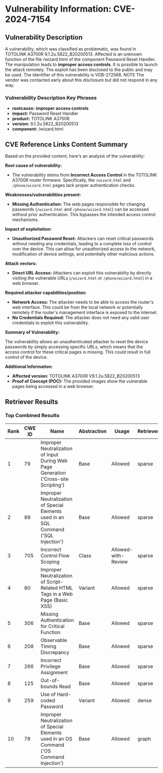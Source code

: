 # Vulnerability Information: CVE-2024-7154

## Vulnerability Description
A vulnerability, which was classified as problematic, was found in TOTOLINK A3700R 9.1.2u.5822_B20200513. Affected is an unknown function of the file /wizard.html of the component Password Reset Handler. The manipulation leads to **improper access controls**. It is possible to launch the attack remotely. The exploit has been disclosed to the public and may be used. The identifier of this vulnerability is VDB-272568. NOTE The vendor was contacted early about this disclosure but did not respond in any way.

### Vulnerability Description Key Phrases
- **rootcause:** **improper access controls**
- **impact:** Password Reset Handler
- **product:** TOTOLINK A3700R
- **version:** 9.1.2u.5822_B20200513
- **component:** /wizard.html

## CVE Reference Links Content Summary
Based on the provided content, here's an analysis of the vulnerability:

**Root cause of vulnerability:**

*   The vulnerability stems from **Incorrect Access Control** in the TOTOLINK A3700R router firmware. Specifically, the `/wizard.html` and `/phone/wizard.html` pages lack proper authentication checks.

**Weaknesses/vulnerabilities present:**

*   **Missing Authentication:** The web pages responsible for changing passwords (`/wizard.html` and `/phone/wizard.html`) can be accessed without prior authentication. This bypasses the intended access control mechanisms.

**Impact of exploitation:**

*   **Unauthorized Password Reset:** Attackers can reset critical passwords without needing any credentials, leading to a complete loss of control over the device. This can allow for unauthorized access to the network, modification of device settings, and potentially other malicious actions.

**Attack vectors:**

*   **Direct URL Access:** Attackers can exploit this vulnerability by directly visiting the vulnerable URLs (`/wizard.html` or `/phone/wizard.html`) in a web browser.

**Required attacker capabilities/position:**

*   **Network Access:** The attacker needs to be able to access the router's web interface. This could be from the local network or potentially remotely if the router's management interface is exposed to the internet.
*   **No Credentials Required:** The attacker does not need any valid user credentials to exploit this vulnerability.

**Summary of Vulnerability:**

The vulnerability allows an unauthenticated attacker to reset the device passwords by simply accessing specific URLs, which means that the access control for these critical pages is missing. This could result in full control of the device.

**Additional Information:**

*   **Affected version:** TOTOLINK A3700R V9.1.2u.5822\_B20200513
*   **Proof of Concept (POC):** The provided images show the vulnerable pages being accessed in a web browser.

## Retriever Results

### Top Combined Results

| Rank | CWE ID | Name | Abstraction | Usage  | Retrievers | Individual Scores |
|------|--------|------|-------------|-------|------------|-------------------|
| 1 | 79 | Improper Neutralization of Input During Web Page Generation ('Cross-site Scripting') | Base | Allowed | sparse | 0.599 |
| 2 | 89 | Improper Neutralization of Special Elements used in an SQL Command ('SQL Injection') | Base | Allowed | sparse | 0.576 |
| 3 | 705 | Incorrect Control Flow Scoping | Class | Allowed-with-Review | sparse | 0.501 |
| 4 | 80 | Improper Neutralization of Script-Related HTML Tags in a Web Page (Basic XSS) | Variant | Allowed | sparse | 0.486 |
| 5 | 306 | Missing Authentication for Critical Function | Base | Allowed | sparse | 0.486 |
| 6 | 208 | Observable Timing Discrepancy | Base | Allowed | sparse | 0.478 |
| 7 | 266 | Incorrect Privilege Assignment | Base | Allowed | sparse | 0.478 |
| 8 | 125 | Out-of-bounds Read | Base | Allowed | sparse | 0.473 |
| 9 | 259 | Use of Hard-coded Password | Variant | Allowed | dense | 0.690 |
| 10 | 78 | Improper Neutralization of Special Elements used in an OS Command ('OS Command Injection') | Base | Allowed | graph | 0.003 |

